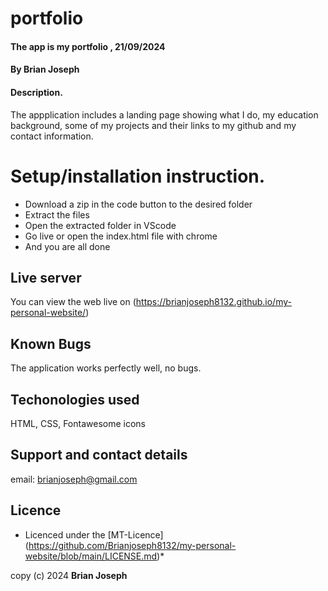 # portfolio
#### The app is my portfolio , 21/09/2024
#### **By Brian Joseph**
#### Description.
The appplication includes a landing page showing what I do, my education background, some of my projects and their links to my github and my contact information.

# Setup/installation instruction.
* Download a zip in the code button to the desired folder
* Extract the files
* Open the extracted folder in VScode
* Go live or open the index.html file with chrome
* And you are all done

## Live server
You can view the web live on (https://brianjoseph8132.github.io/my-personal-website/)

## Known Bugs 
The application works perfectly well, no bugs.

## Techonologies used
HTML, CSS, Fontawesome icons

## Support and contact details
email: brianjoseph@gmail.com

## Licence
* Licenced under the [MT-Licence] (https://github.com/Brianjoseph8132/my-personal-website/blob/main/LICENSE.md)*

copy (c) 2024 **Brian Joseph**